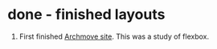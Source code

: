 # done - finished layouts

1. First finished [Archmove site](https://bizinazoja.github.io/archmove/). This was a study of flexbox.

